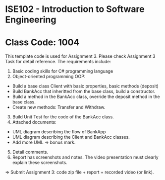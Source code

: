 # ISE102 - Introduction to Software Engineering
# Class Code: 1004

This template code is used for Assignment 3. Please check Assignment 3 Task for detail reference. The requirements include:

1. Basic coding skills for C# programming language
2. Object-oriented programming OOP:
- Build a base class Client with basic properties, basic methods (deposit)
- Build BankAcc that inheritted from the base class, build a constructor.
- Build a method in the BankAcc class, override the deposit method in the base class. 
- Create new methods: Transfer and Withdraw.
3. Build Unit Test for the code of the BankAcc class.
4. Attached documents:
- UML diagram describing the flow of BankApp
- UML diagram describing the Client and BankAcc classes. 
- Add more UML => bonus mark.
5. Detail comments.
6. Report has screenshots and notes. The video presentation must clearly explain these screenshots.

=> Submit Assignment 3: code zip file + report + recorded video (or link).